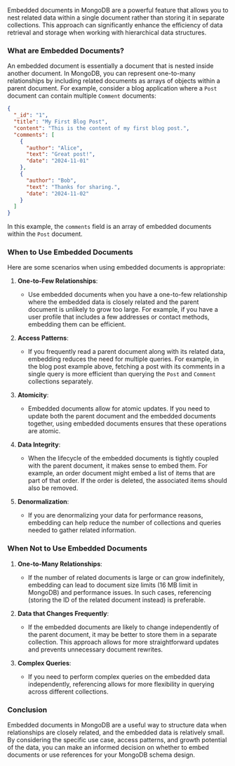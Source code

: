 Embedded documents in MongoDB are a powerful feature that allows you to nest related data within a single document rather than storing it in separate collections. This approach can significantly enhance the efficiency of data retrieval and storage when working with hierarchical data structures.

### What are Embedded Documents?

An embedded document is essentially a document that is nested inside another document. In MongoDB, you can represent one-to-many relationships by including related documents as arrays of objects within a parent document. For example, consider a blog application where a `Post` document can contain multiple `Comment` documents:

```json
{
  "_id": "1",
  "title": "My First Blog Post",
  "content": "This is the content of my first blog post.",
  "comments": [
    {
      "author": "Alice",
      "text": "Great post!",
      "date": "2024-11-01"
    },
    {
      "author": "Bob",
      "text": "Thanks for sharing.",
      "date": "2024-11-02"
    }
  ]
}
```

In this example, the `comments` field is an array of embedded documents within the `Post` document.

### When to Use Embedded Documents

Here are some scenarios when using embedded documents is appropriate:

1. **One-to-Few Relationships**:
   - Use embedded documents when you have a one-to-few relationship where the embedded data is closely related and the parent document is unlikely to grow too large. For example, if you have a user profile that includes a few addresses or contact methods, embedding them can be efficient.

2. **Access Patterns**:
   - If you frequently read a parent document along with its related data, embedding reduces the need for multiple queries. For example, in the blog post example above, fetching a post with its comments in a single query is more efficient than querying the `Post` and `Comment` collections separately.

3. **Atomicity**:
   - Embedded documents allow for atomic updates. If you need to update both the parent document and the embedded documents together, using embedded documents ensures that these operations are atomic.

4. **Data Integrity**:
   - When the lifecycle of the embedded documents is tightly coupled with the parent document, it makes sense to embed them. For example, an order document might embed a list of items that are part of that order. If the order is deleted, the associated items should also be removed.

5. **Denormalization**:
   - If you are denormalizing your data for performance reasons, embedding can help reduce the number of collections and queries needed to gather related information.

### When Not to Use Embedded Documents

1. **One-to-Many Relationships**:
   - If the number of related documents is large or can grow indefinitely, embedding can lead to document size limits (16 MB limit in MongoDB) and performance issues. In such cases, referencing (storing the ID of the related document instead) is preferable.

2. **Data that Changes Frequently**:
   - If the embedded documents are likely to change independently of the parent document, it may be better to store them in a separate collection. This approach allows for more straightforward updates and prevents unnecessary document rewrites.

3. **Complex Queries**:
   - If you need to perform complex queries on the embedded data independently, referencing allows for more flexibility in querying across different collections.

### Conclusion

Embedded documents in MongoDB are a useful way to structure data when relationships are closely related, and the embedded data is relatively small. By considering the specific use case, access patterns, and growth potential of the data, you can make an informed decision on whether to embed documents or use references for your MongoDB schema design.